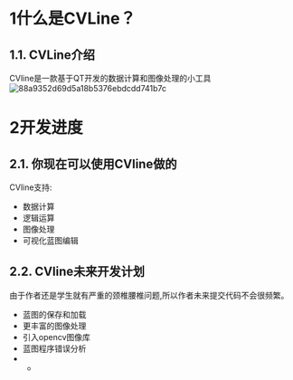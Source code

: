 #  1什么是CVLine？
## 1.1. CVLine介绍
CVline是一款基于QT开发的数据计算和图像处理的小工具
![88a9352d69d5a18b5376ebdcdd741b7c](https://github.com/CinXiao/CVLine/assets/54227677/1cd0796e-8952-443d-ad80-67cbd304dcf5)

# 2开发进度
## 2.1. 你现在可以使用CVline做的
CVline支持:
- 数据计算
- 逻辑运算
- 图像处理
- 可视化蓝图编辑
## 2.2. CVline未来开发计划
由于作者还是学生就有严重的颈椎腰椎问题,所以作者未来提交代码不会很频繁。
- 蓝图的保存和加载
- 更丰富的图像处理
- 引入opencv图像库
- 蓝图程序错误分析
- -
